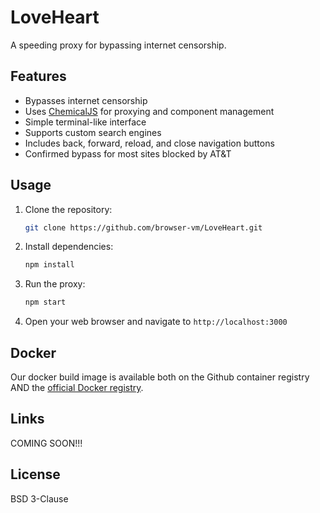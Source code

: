 # LoveHeart

A speeding proxy for bypassing internet censorship.

## Features

-   Bypasses internet censorship
-   Uses [ChemicalJS](https://github.com/chemicaljs/chemical) for proxying and component management
-   Simple terminal-like interface
-   Supports custom search engines
-   Includes back, forward, reload, and close navigation buttons
-   Confirmed bypass for most sites blocked by AT&T

## Usage

1.  Clone the repository:

    ```bash
    git clone https://github.com/browser-vm/LoveHeart.git
    ```

2.  Install dependencies:

    ```bash
    npm install
    ```

3.  Run the proxy:

    ```bash
    npm start
    ```

4.  Open your web browser and navigate to `http://localhost:3000`

## Docker
Our docker build image is available both on the Github container registry AND the [official Docker registry](https://hub.docker.com/r/browservm/loveheart).

## Links
COMING SOON!!!

## License

BSD 3-Clause

